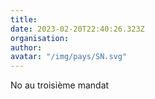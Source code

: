 ```yaml
---
title: 
date: 2023-02-20T22:40:26.323Z
organisation: 
author: 
avatar: "/img/pays/SN.svg"
---
```


No au troisième mandat 